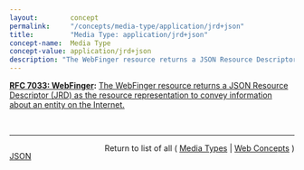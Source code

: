 ```yaml
---
layout:        concept
permalink:     "/concepts/media-type/application/jrd+json"
title:         "Media Type: application/jrd+json"
concept-name:  Media Type
concept-value: application/jrd+json
description: "The WebFinger resource returns a JSON Resource Descriptor (JRD) as the resource representation to convey information about an entity on the Internet."
---
```


**[RFC 7033: WebFinger](/specs/IETF/RFC/7033 "This specification defines the WebFinger protocol, which can be used to discover information about people or other entities on the Internet using standard HTTP methods. WebFinger discovers information for a URI that might not be usable as a locator otherwise, such as account or email URIs."):** [The WebFinger resource returns a JSON Resource Descriptor (JRD) as the resource representation to convey information about an entity on the Internet.](http://tools.ietf.org/html/rfc7033#section-10.2 "Read documentation for Media Type &#34;application/jrd+json&#34;")

<br/>
<hr/>

<p style="float : left"><a href="./application/jrd+json.json" title="JSON representing this particular Web Concept value">JSON</a></p>
<p style="text-align: right">Return to list of all ( <a href="../media-types">Media Types</a> | <a href="../">Web Concepts</a> )</p>
